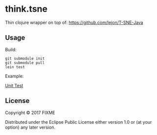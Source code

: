 # think.tsne

Thin clojure wrapper on top of:
https://github.com/lejon/T-SNE-Java

## Usage

Build:

```
git submodule init
git submodule pull
lein test
```

Example:

[Unit Test](test/think/tsne/core_test.clj)

## License

Copyright © 2017 FIXME

Distributed under the Eclipse Public License either version 1.0 or (at
your option) any later version.
